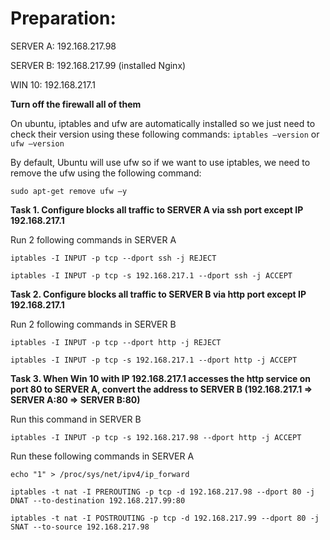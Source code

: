 # Preparation:

SERVER A: 192.168.217.98

SERVER B: 192.168.217.99 (installed Nginx)

WIN 10: 192.168.217.1

**Turn off the firewall all of them**

On ubuntu, iptables and ufw are automatically installed so we just need to check their version using these following commands: `iptables –version` or `ufw –version`

By default, Ubuntu will use ufw so if we want to use iptables, we need to remove the ufw using the following command: 

    sudo apt-get remove ufw –y

**Task 1. Configure blocks all traffic to SERVER A via ssh port except IP 192.168.217.1**

Run 2 following commands in SERVER A

    iptables -I INPUT -p tcp --dport ssh -j REJECT
    
  >

    iptables -I INPUT -p tcp -s 192.168.217.1 --dport ssh -j ACCEPT

**Task 2. Configure blocks all traffic to SERVER B via http port except IP 192.168.217.1**

Run 2 following commands in SERVER B

    iptables -I INPUT -p tcp --dport http -j REJECT

  >

    iptables -I INPUT -p tcp -s 192.168.217.1 --dport http -j ACCEPT

**Task 3. When Win 10 with IP 192.168.217.1 accesses the http service on port 80 to SERVER A, convert the address to SERVER B (192.168.217.1 => SERVER A:80 => SERVER B:80)**

Run this command in SERVER B

    iptables -I INPUT -p tcp -s 192.168.217.98 --dport http -j ACCEPT

Run these following commands in SERVER A

    echo "1" > /proc/sys/net/ipv4/ip_forward

  >

    iptables -t nat -I PREROUTING -p tcp -d 192.168.217.98 --dport 80 -j DNAT --to-destination 192.168.217.99:80

  >

    iptables -t nat -I POSTROUTING -p tcp -d 192.168.217.99 --dport 80 -j SNAT --to-source 192.168.217.98



